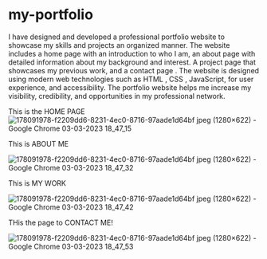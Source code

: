 # my-portfolio
I have designed and developed a professional portfolio  website to showcase my skills and projects an organized manner.
The website includes a home page with an introduction to who I am, an about page with
                        detailed information about my background and interest. A project page that showcases my
                        previous work, and a contact page . The website is designed using modern
                        web technologies such as HTML , CSS , JavaScript, for user experience, and accessibility. The
                        portfolio website helps me increase
                        my visibility, credibility, and opportunities in my professional network.
                        
                        
   This is the HOME PAGE
                        ![178091978-f2209dd6-8231-4ec0-8716-97aade1d64bf jpeg (1280×622) - Google Chrome 03-03-2023 18_47_15](https://user-images.githubusercontent.com/108974791/222730696-403d9dbf-6bb0-433b-9d5d-11bf5891eb6a.png)


This is ABOUT ME

![178091978-f2209dd6-8231-4ec0-8716-97aade1d64bf jpeg (1280×622) - Google Chrome 03-03-2023 18_47_32](https://user-images.githubusercontent.com/108974791/222731038-0b044fe5-9187-4909-afb6-3452870f50b0.png)    

This is MY WORK

![178091978-f2209dd6-8231-4ec0-8716-97aade1d64bf jpeg (1280×622) - Google Chrome 03-03-2023 18_47_42](https://user-images.githubusercontent.com/108974791/222731323-8037af48-4e5f-4cf6-a37e-b5bc0503d84a.png)



THis the page to CONTACT ME!

![178091978-f2209dd6-8231-4ec0-8716-97aade1d64bf jpeg (1280×622) - Google Chrome 03-03-2023 18_47_53](https://user-images.githubusercontent.com/108974791/222731938-7c334fdf-5269-4480-91e9-e829497a8d34.png)

                        
